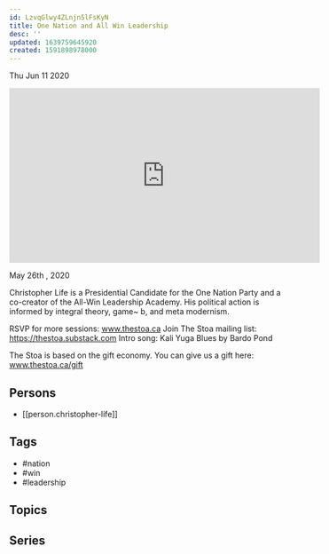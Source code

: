 ```yaml
---
id: LzvqGlwy4ZLnjn5lFsKyN
title: One Nation and All Win Leadership
desc: ''
updated: 1639759645920
created: 1591898978000
---
```





Thu Jun 11 2020

<iframe width="560" height="315" src="https://www.youtube.com/embed/exKQ08w8ZjM" title="One Nation and All Win Leadership w/ Christopher Life" frameborder="0" allow="accelerometer; autoplay; clipboard-write; encrypted-media; gyroscope; picture-in-picture" allowfullscreen ></iframe>

May 26th , 2020

Christopher Life is a Presidential Candidate for the One Nation Party and a co-creator of the All-Win Leadership Academy. His political action is informed by integral theory, game~ b, and meta modernism.

RSVP for more sessions: www.thestoa.ca
Join The Stoa mailing list: https://thestoa.substack.com
Intro song: Kali Yuga Blues by Bardo Pond

The Stoa is based on the gift economy. You can give us a gift here: www.thestoa.ca/gift

## Persons

- [[person.christopher-life]]

## Tags

- #nation
- #win
- #leadership

## Topics



## Series




